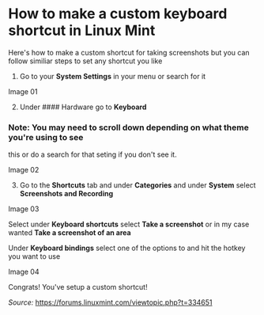 # How to make a custom keyboard shortcut in Linux Mint

Here's how to make a custom shortcut for taking screenshots but you can follow
similiar steps to set any shortcut you like

1. Go to your **System Settings** in your menu or search for it

Image 01

2. Under #### Hardware go to **Keyboard**

### Note: You may need to scroll down depending on what theme you're using to see
this or do a search for that seting if you don't see it.

Image 02

3. Go to the **Shortcuts** tab and under **Categories** and under **System** select
**Screenshots and Recording**

Image 03

Select under **Keyboard shortcuts** select **Take a screenshot** or in my case wanted
**Take a screenshot of an area**

Under **Keyboard bindings** select one of the options to and hit the hotkey you want to use

Image 04

Congrats! You've setup a custom shortcut!

_Source:_ https://forums.linuxmint.com/viewtopic.php?t=334651
